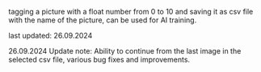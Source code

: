tagging a picture with a float number from 0 to 10 and saving it as csv file with the name of the picture, can be used for AI training.

last updated: 26.09.2024

26.09.2024 Update note: Ability to continue from the last image in the selected csv file, various bug fixes and improvements.


